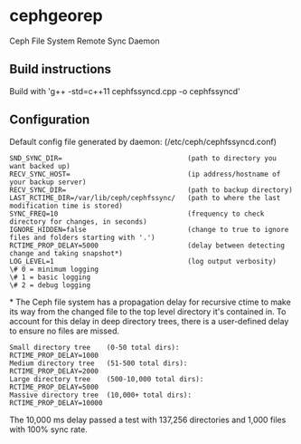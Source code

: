 # cephgeorep
Ceph File System Remote Sync Daemon

## Build instructions
Build with 'g++ -std=c++11 cephfssyncd.cpp -o cephfssyncd'

## Configuration
Default config file generated by daemon: (/etc/ceph/cephfssyncd.conf)

```
SND_SYNC_DIR=                               (path to directory you want backed up)
RECV_SYNC_HOST=                             (ip address/hostname of your backup server)
RECV_SYNC_DIR=                              (path to backup directory)
LAST_RCTIME_DIR=/var/lib/ceph/cephfssync/   (path to where the last modification time is stored)
SYNC_FREQ=10                                (frequency to check directory for changes, in seconds)
IGNORE_HIDDEN=false                         (change to true to ignore files and folders starting with '.')
RCTIME_PROP_DELAY=5000                      (delay between detecting change and taking snapshot*)
LOG_LEVEL=1                                 (log output verbosity)
\# 0 = minimum logging
\# 1 = basic logging
\# 2 = debug logging
```

\* The Ceph file system has a propagation delay for recursive ctime to make its way from the changed file to the
top level directory it's contained in. To account for this delay in deep directory trees, there is a user-defined
delay to ensure no files are missed.
```
Small directory tree    (0-50 total dirs):        RCTIME_PROP_DELAY=1000
Medium directory tree   (51-500 total dirs):      RCTIME_PROP_DELAY=2000
Large directory tree    (500-10,000 total dirs):  RCTIME_PROP_DELAY=5000
Massive directory tree  (10,000+ total dirs):     RCTIME_PROP_DELAY=10000
```
The 10,000 ms delay passed a test with 137,256 directories and 1,000 files with 100% sync rate.
